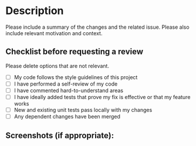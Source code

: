 # Description

Please include a summary of the changes and the related issue. Please also include relevant motivation and context.

## Checklist before requesting a review

Please delete options that are not relevant.

- [ ] My code follows the style guidelines of this project
- [ ] I have performed a self-review of my code
- [ ] I have commented hard-to-understand areas
- [ ] I have ideally added tests that prove my fix is effective or that my feature works
- [ ] New and existing unit tests pass locally with my changes
- [ ] Any dependent changes have been merged

## Screenshots (if appropriate):
